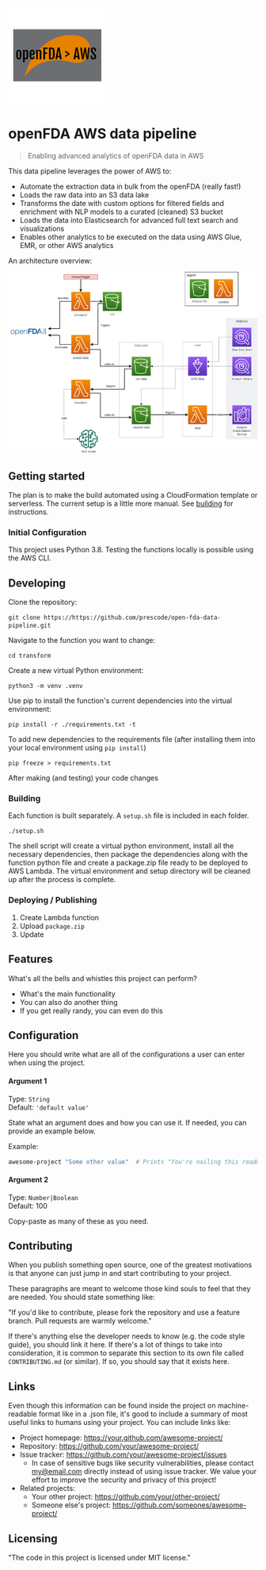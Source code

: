 ![Logo of the project](./docs/logo.png)

# openFDA AWS data pipeline
> Enabling advanced analytics of openFDA data in AWS

This data pipeline leverages the power of AWS to:
* Automate the extraction data in bulk from the openFDA (really fast!)
* Loads the raw data into an S3 data lake
* Transforms the date with custom options for filtered fields and enrichment with NLP models to a curated (cleaned) S3 bucket
* Loads the data into Elasticsearch for advanced full text search and visualizations
* Enables other analytics to be executed on the data using AWS Glue, EMR, or other AWS analytics

An architecture overview:

![Architecture diagram](./docs/architecture_diagram.png)

## Getting started

The plan is to make the build automated using a CloudFormation template or serverless.  The current setup is a little more manual.  See [building](#Building) for instructions.

### Initial Configuration

This project uses Python 3.8.  Testing the functions locally is possible using the AWS CLI.

## Developing

Clone the repository:

```shell
git clone https://https://github.com/prescode/open-fda-data-pipeline.git
```

Navigate to the function you want to change:

```shell
cd transform
```

Create a new virtual Python environment:

```shell
python3 -m venv .venv
```

Use pip to install the function's current dependencies into the virtual environment:

```shell
pip install -r ./requirements.txt -t
```
To add new dependencies to the requirements file (after installing them into your local environment using `pip install`)



```shell
pip freeze > requirements.txt
```

After making (and testing) your code changes

### Building

Each function is built separately.  A `setup.sh` file is included in each folder.

```shell
./setup.sh
```
The shell script will create a virtual python environment, install all the necessary dependencies, then package the dependencies along with the function python file and create a package.zip file ready to be deployed to AWS Lambda.  The virtual environment and setup directory will be cleaned up after the process is complete.

### Deploying / Publishing

1. Create Lambda function
2. Upload `package.zip`
3. Update 

## Features

What's all the bells and whistles this project can perform?
* What's the main functionality
* You can also do another thing
* If you get really randy, you can even do this

## Configuration

Here you should write what are all of the configurations a user can enter when
using the project.

#### Argument 1
Type: `String`  
Default: `'default value'`

State what an argument does and how you can use it. If needed, you can provide
an example below.

Example:
```bash
awesome-project "Some other value"  # Prints "You're nailing this readme!"
```

#### Argument 2
Type: `Number|Boolean`  
Default: 100

Copy-paste as many of these as you need.

## Contributing

When you publish something open source, one of the greatest motivations is that
anyone can just jump in and start contributing to your project.

These paragraphs are meant to welcome those kind souls to feel that they are
needed. You should state something like:

"If you'd like to contribute, please fork the repository and use a feature
branch. Pull requests are warmly welcome."

If there's anything else the developer needs to know (e.g. the code style
guide), you should link it here. If there's a lot of things to take into
consideration, it is common to separate this section to its own file called
`CONTRIBUTING.md` (or similar). If so, you should say that it exists here.

## Links

Even though this information can be found inside the project on machine-readable
format like in a .json file, it's good to include a summary of most useful
links to humans using your project. You can include links like:

- Project homepage: https://your.github.com/awesome-project/
- Repository: https://github.com/your/awesome-project/
- Issue tracker: https://github.com/your/awesome-project/issues
  - In case of sensitive bugs like security vulnerabilities, please contact
    my@email.com directly instead of using issue tracker. We value your effort
    to improve the security and privacy of this project!
- Related projects:
  - Your other project: https://github.com/your/other-project/
  - Someone else's project: https://github.com/someones/awesome-project/


## Licensing

"The code in this project is licensed under MIT license."
